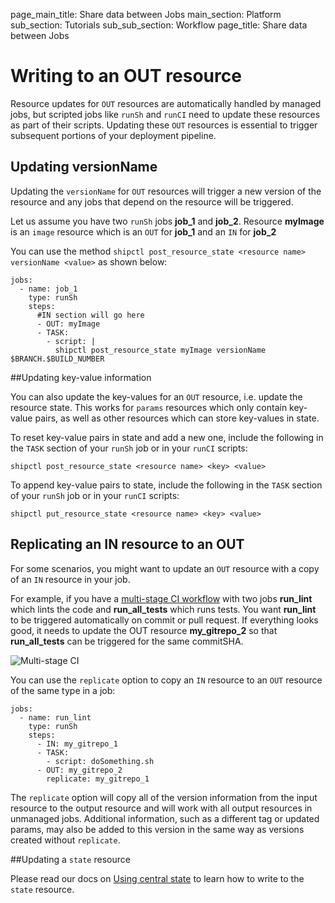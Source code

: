 page_main_title: Share data between Jobs
main_section: Platform
sub_section: Tutorials
sub_sub_section: Workflow
page_title: Share data between Jobs

# Writing to an OUT resource

Resource updates for `OUT` resources are automatically handled by managed jobs, but scripted jobs like `runSh` and `runCI` need to update these resources as part of their  scripts. Updating these `OUT` resources is essential to trigger subsequent portions of your deployment pipeline.


## Updating versionName

Updating the `versionName` for `OUT` resources will trigger a new version of the resource and any jobs that depend on the resource will be triggered.

Let us assume you have two `runSh` jobs **job_1** and **job_2**. Resource **myImage** is an `image` resource which is an `OUT` for **job_1** and an `IN` for **job_2**

You can use the method `shipctl post_resource_state <resource name> versionName <value>` as shown below:

```
jobs:
  - name: job_1
    type: runSh
    steps:
      #IN section will go here
      - OUT: myImage
      - TASK:
        - script: |
          shipctl post_resource_state myImage versionName $BRANCH.$BUILD_NUMBER

```

##Updating key-value information

You can also update the key-values for an `OUT` resource, i.e. update the resource state. This works for `params` resources which only contain key-value pairs, as well as other resources which can store key-values in state.

To reset key-value pairs in state and add a new one, include the following in the `TASK` section of your `runSh` job or in your `runCI` scripts:

```
shipctl post_resource_state <resource name> <key> <value>
```

To append key-value pairs to state, include the following in the `TASK` section of your `runSh` job or in your `runCI` scripts:

```
shipctl put_resource_state <resource name> <key> <value>
```

## Replicating an IN resource to an OUT

For some scenarios, you might want to update an `OUT` resource with a copy of an `IN` resource in your job.

For example, if you have a [multi-stage CI workflow](http://blog.shippable.com/multi-stage-ci) with two jobs **run_lint** which lints the code and **run_all_tests** which runs tests. You want **run_lint** to be triggered automatically on commit or pull request. If everything looks good, it needs to update the OUT resource **my_gitrepo_2** so that **run_all_tests** can be triggered for the same commitSHA.

<img src="/images/platform/tutorial/workflow/multi-stage-ci.png" alt="Multi-stage CI">

You can use the `replicate` option to copy an `IN` resource to an `OUT` resource of the same type in a job:

```
jobs:
  - name: run_lint
    type: runSh
    steps:
      - IN: my_gitrepo_1
      - TASK:
        - script: doSomething.sh
      - OUT: my_gitrepo_2
        replicate: my_gitrepo_1
```

The `replicate` option will copy all of the version information from the input resource to the output resource and will work with all output resources in unmanaged jobs.  Additional information, such as a different tag or updated params, may also be added to this version in the same way as versions created without `replicate`.

##Updating a `state` resource

Please read our docs on [Using central state](/platform/tutorial/workflow/using-central-state) to learn how to write to the `state` resource.
